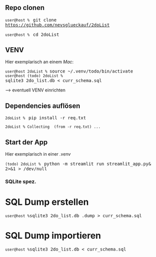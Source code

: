 # 

## Repo clonen
<code>user@host % </code> <kbd>git clone https://github.com/nevsglueckauf/2doList</kbd>

<code>user@host % </code> <kbd>cd 2doList</kbd>

## VENV
Hier exemplarisch an einem <var>Mac</var>:

<code>user@host 2doList % </code><kbd>source ~/.venv/todo/bin/activate</kbd>
<br>
<code>user@host (todo) 2doList % </code><kbd>sqlite3 2do_list.db < curr_schema.sql</kbd>

--> eventuell VENV einrichten

## Dependencies auflösen
<code>2doList % </code> <kbd>pip install -r req.txt</kbd>
<pre>
<code>2doList % Collecting  (from -r req.txt) ...</code>
</pre>

## Start der App

Hier exemplarisch in einer <var>.venv</var>

<code>(todo) 2doList % </code> <kbd>python -m streamlit run streamlit_app.py& 2>&1 > /dev/null</kbd>

### SQLite spez.

# SQL Dump erstellen

<code>user@host %</code><kbd>sqlite3 2do_list.db .dump > curr_schema.sql</kbd>

# SQL Dump importieren

<code>user@host %</code><kbd>sqlite3 2do_list.db < curr_schema.sql</kbd>